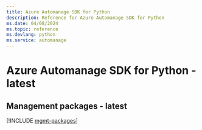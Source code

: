 ```yaml
---
title: Azure Automanage SDK for Python
description: Reference for Azure Automanage SDK for Python
ms.date: 04/08/2024
ms.topic: reference
ms.devlang: python
ms.service: automanage
---
```

# Azure Automanage SDK for Python - latest

## Management packages - latest
[!INCLUDE [mgmt-packages](automanage-mgmt-index.md)]